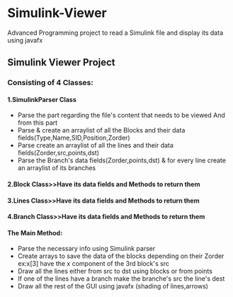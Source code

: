 # Simulink-Viewer
Advanced Programming project to read a Simulink file and display its data using javafx
## Simulink Viewer Project


### Consisting of 4 Classes:
#### 1.SimulinkParser Class
  * Parse the part regarding the file's content that needs to be viewed
And from this part
   * Parse & create an arraylist of all the Blocks and their data fields(Type,Name,SID,Position,Zorder)
   * Parse create an arraylist of all the lines and their data fields(Zorder,src,points,dst)
   * Parse the Branch's data fields(Zorder,points,dst) & for every line create an arraylist of its branches
  
#### 2.Block Class>>Have its data fields and Methods to return them 
#### 3.Lines Class>>Have its data fields and Methods to return them 
#### 4.Branch Class>>Have its data fields and Methods to return them 
          
#### The Main Method:
* Parse the necessary info using Simulink parser
* Create arrays to save the data of the blocks depending on their Zorder  ex:x[3] have the x component of the 3rd block's src
* Draw all the lines either from src to dst using blocks or from points
* If one of the lines have a branch make the branche's src the line's dest
* Draw all the rest of the GUI using javafx (shading of lines,arrows)
